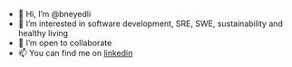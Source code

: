 - 👋 Hi, I’m @bneyedli
- 👀 I’m interested in software development, SRE, SWE, sustainability and healthy living
- 💞️ I’m open to collaborate
- 📫 You can find me on [linkedin](https://www.linkedin.com/in/bneyedli)

<!---
bneyedli/bneyedli is a ✨ special ✨ repository because its `README.md` (this file) appears on your GitHub profile.
You can click the Preview link to take a look at your changes.
--->
